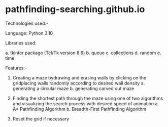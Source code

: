 # pathfinding-searching.github.io
Technologies used:-

Language: Python 3.10

Libraries used:

a. tkinter package (Tcl/Tk version 8.6)
b. queue
c. collections
d. random
e. time


Features:-

1. Creating a maze bydrawing and erasing walls by clicking on the gridplacing walls randomly according to desired wall density
a. generating a circular maze
b. generating carved out maze

2. Finding the shortest path through the maze using one of two algorithms and visualizing the search process with desired speed of animation
a. A* Pathfinding Algorithm
b. Breadth-First Pathfinding Algorithm

3. Reset the grid if necessary
